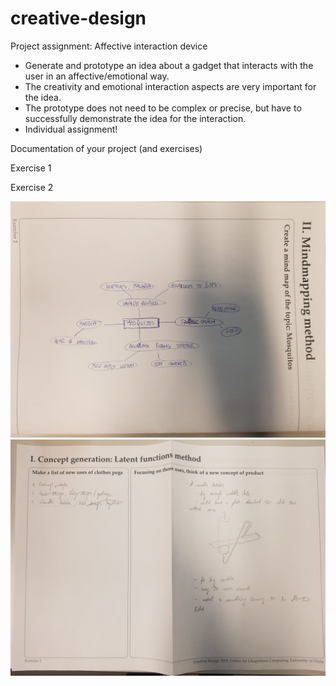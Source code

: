 # creative-design

Project assignment: Affective interaction device

- Generate and prototype an idea about a gadget that interacts with the user in an affective/emotional way.
- The creativity and emotional interaction aspects are very important for the idea.
- The prototype does not need to be complex or precise, but have to successfully demonstrate the idea for the interaction.
- Individual assignment!

Documentation of your project (and exercises)

Exercise 1

Exercise 2

<img src="Exercise 2.1.jpg">
<img src="Exercise 2.2.jpg">

